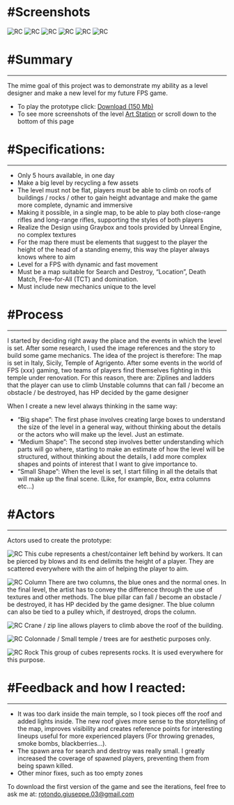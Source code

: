 # #Screenshots

![RC](/S1.png)
![RC](/S2.png)
![RC](/S3.png)
![RC](/S4.png)
![RC](/S5.png)
![RC](/S6.png)


# #Summary

<hr>

The mime goal of this project was to demonstrate my ability as a level designer and make a new level for my future FPS game.
- To play the prototype click: [Download (150 Mb)]()
- To see more screenshots of the level [Art Station]() or scroll down to the bottom of this page

# #Specifications:

<hr>

- Only 5 hours available, in one day
- Make a big level by recycling a few assets
- The level must not be flat, players must be able to climb on roofs of buildings / rocks / other to gain height advantage and make the game more complete, dynamic and immersive
- Making it possible, in a single map, to be able to play both close-range rifles and long-range rifles, supporting the styles of both players
- Realize the Design using Graybox and tools provided by Unreal Engine, no complex textures
- For the map there must be elements that suggest to the player the height of the head of a standing enemy, this way the player always knows where to aim
- Level for a FPS with dynamic and fast movement
- Must be a map suitable for Search and Destroy, “Location”, Death Match, Free-for-All (TCT) and domination.
- Must include new mechanics unique to the level

# #Process

<hr>

I started by deciding right away the place and the events in which the level is set. After some research, I used the image references and the story to build some game mechanics. The idea of the project is therefore:
The map is set in Italy, Sicily, Temple of Agrigento. After some events in the world of FPS (xxx) gaming, two teams of players find themselves fighting in this temple under renovation. For this reason, there are:
Ziplines and ladders that the player can use to climb
Unstable columns that can fall / become an obstacle / be destroyed, has HP decided by the game designer

When I create a new level always thinking in the same way:

- “Big shape”: The first phase involves creating large boxes to understand the size of the level in a general way, without thinking about the details or the actors who will make up the level. Just an estimate.
- “Medium Shape”: The second step involves better understanding which parts will go where, starting to make an estimate of how the level will be structured, without thinking about the details, I add more complex shapes and points of interest that I want to give importance to.
- “Small Shape”: When the level is set, I start filling in all the details that will make up the final scene. (Like, for example, Box, extra columns etc…)

# #Actors

<hr>

Actors used to create the prototype:

![RC](/project_v_chest.png)
This cube represents a chest/container left behind by workers. It can be pierced by blows and its end delimits the height of a player. They are scattered everywhere with the aim of helping the player to aim.

![RC](/project_v_co.png)
Column There are two columns, the blue ones and the normal ones. In the final level, the artist has to convey the difference through the use of textures and other methods. The blue pillar can fall / become an obstacle / be destroyed, it has HP decided by the game designer. The blue column can also be tied to a pulley which, if destroyed, drops the column.

![RC](/project_v_upv2.png)
Crane / zip line allows players to climb above the roof of the building.

![RC](/project_v_props.png)
Colonnade / Small temple / trees are for aesthetic purposes only.

![RC](/project_v_rock.png)
Rock This group of cubes represents rocks. It is used everywhere for this purpose.


# #Feedback and how I reacted:

<hr>

- It was too dark inside the main temple, so I took pieces off the roof and added lights inside. The new roof gives more sense to the storytelling of the map, improves visibility and creates reference points for interesting lineups useful for more experienced players (For throwing grenades, smoke bombs, blackberries…).
- The spawn area for search and destroy was really small. I greatly increased the coverage of spawned players, preventing them from being spawn killed.
- Other minor fixes, such as too empty zones

To download the first version of the game and see the iterations, feel free to ask me at: rotondo.giuseppe.03@gmail.com

